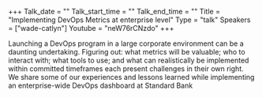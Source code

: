 +++
Talk_date = ""
Talk_start_time = ""
Talk_end_time = ""
Title = "Implementing DevOps Metrics at enterprise level"
Type = "talk"
Speakers = ["wade-catlyn"]
Youtube = "neW76rCNzdo"
+++

Launching a DevOps program in a large corporate environment can be a daunting undertaking. 
Figuring out: what metrics will be valuable; who to interact with; what tools to use; and what can realistically be implemented within committed timeframes each present challenges in their own right.  
We share some of our experiences and lessons learned while implementing an enterprise-wide DevOps dashboard at Standard Bank
